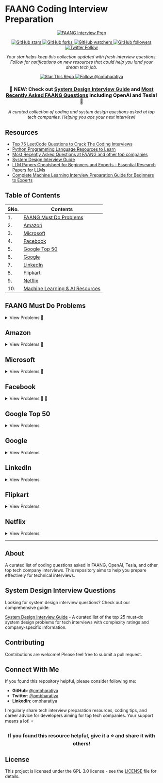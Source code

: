 # FAANG Coding Interview Preparation

<div align="center">
  <a href="https://github.com/ombharatiya/FAANG-Coding-Interview-Questions">
    <img src="https://img.shields.io/badge/🚀%20FAANG%20Interview%20Prep-000000?style=for-the-badge" alt="FAANG Interview Prep" />
  </a>
  
  <p></p>
  
  <a href="https://github.com/ombharatiya/FAANG-Coding-Interview-Questions/stargazers">
    <img src="https://img.shields.io/github/stars/ombharatiya/FAANG-Coding-Interview-Questions?style=for-the-badge&color=yellow" alt="GitHub stars" />
  </a>
  <a href="https://github.com/ombharatiya/FAANG-Coding-Interview-Questions/network/members">
    <img src="https://img.shields.io/github/forks/ombharatiya/FAANG-Coding-Interview-Questions?style=for-the-badge&color=orange" alt="GitHub forks" />
  </a>
  <a href="https://github.com/ombharatiya/FAANG-Coding-Interview-Questions/watchers">
    <img src="https://img.shields.io/github/watchers/ombharatiya/FAANG-Coding-Interview-Questions?style=for-the-badge&color=blue" alt="GitHub watchers" />
  </a>
  <a href="https://github.com/ombharatiya">
    <img src="https://img.shields.io/github/followers/ombharatiya?label=Follow%20%40ombharatiya&style=for-the-badge&color=brightgreen" alt="GitHub followers" />
  </a>
  <a href="https://twitter.com/ombharatiya">
    <img src="https://img.shields.io/twitter/follow/ombharatiya?style=for-the-badge&color=1DA1F2&logo=twitter" alt="Twitter Follow" />
  </a>
</div>

<div align="center">
  <p><em>Your star helps keep this collection updated with fresh interview questions. Follow for notifications on new resources that could help you land your dream tech job.</em></p>
  
  <p>
    <a href="https://github.com/ombharatiya/FAANG-Coding-Interview-Questions/stargazers">
      <img src="https://img.shields.io/badge/⭐%20STAR%20THIS%20REPO-yellow?style=for-the-badge" alt="Star This Repo" />
    </a>
    <a href="https://github.com/ombharatiya?tab=followers">
      <img src="https://img.shields.io/badge/👨‍💻%20FOLLOW%20@OMBHARATIYA-39D353?style=for-the-badge" alt="Follow @ombharatiya" />
    </a>
  </p>

  <h3>🚨 NEW: Check out <a href="./SYSTEM_DESIGN_INTERVIEW.md">System Design Interview Guide</a> and <a href="./FAANG-Recent-Questions.md">Most Recently Asked FAANG Questions</a> including OpenAI and Tesla! 🚨</h3>
  
  <p><i>A curated collection of coding and system design questions asked at top tech companies. Helping you ace your next interview!</i></p>
</div>

## Resources

- [Top 75 LeetCode Questions to Crack The Coding Interviews](./TopLeetCodeProblems.md)
- [Python Programming Language Resources to Learn](./PythonResources.md)
- [Most Recently Asked Questions at FAANG and other top companies](./FAANG-Recent-Questions.md)
- [System Design Interview Guide](./SYSTEM_DESIGN_INTERVIEW.md)
- [LLM Papers Cheatsheet for Beginners and Experts - Essential Research Papers for LLMs](./LLM_PAPERS_CHEATSHEET.md)
- [Complete Machine Learning Interview Preparation Guide for Beginners to Experts](./ML_INTERVIEW_PREP.md)

## Table of Contents

| SNo. | Contents |
| ---- | -------- |
| 1. | [FAANG Must Do Problems](#faang-must-do-problems) |
| 2. | [Amazon](#amazon) |
| 3. | [Microsoft](#microsoft) |
| 4. | [Facebook](#facebook) |
| 5. | [Google Top 50](#google-top-50) |
| 6. | [Google](#google) |
| 7. | [LinkedIn](#linkedin) |
| 8. | [Flipkart](#flipkart) |
| 9. | [Netflix](#netflix) |
| 10. | [Machine Learning & AI Resources](#resources) |

## FAANG Must Do Problems

<details>
  
<summary>View Problems 💋</summary>

| No. | Problem | Difficulty | Time Complexity | Space Complexity |
| --- | ------- | ---------- | --------------- | ---------------- |
| 1 | [Two Sum](https://leetcode.com/problems/two-sum) | Easy | O(n) | O(n) |
| 2 | [Longest Substring Without Repeating Characters](https://leetcode.com/problems/longest-substring-without-repeating-characters) | Medium | O(n) | O(min(m,n)) |
| 3 | [Longest Palindromic Substring](https://leetcode.com/problems/longest-palindromic-substring) | Medium | O(n²) | O(1) |
| 4 | [Container With Most Water](https://leetcode.com/problems/container-with-most-water) | Medium | O(n) | O(1) |
| 5 | [3Sum](https://leetcode.com/problems/3sum) | Medium | O(n²) | O(1) |
| 6 | [Remove Nth Node From End of List](https://leetcode.com/problems/remove-nth-node-from-end-of-list) | Medium | O(n) | O(1) |
| 7 | [Valid Parentheses](https://leetcode.com/problems/valid-parentheses) | Easy | O(n) | O(n) |
| 8 | [Merge Two Sorted Lists](https://leetcode.com/problems/merge-two-sorted-lists) | Easy | O(n+m) | O(1) |
| 9 | [Merge k Sorted Lists](https://leetcode.com/problems/merge-k-sorted-lists) | Hard | O(n log k) | O(1) |
| 10 | [Search in Rotated Sorted Array](https://leetcode.com/problems/search-in-rotated-sorted-array) | Medium | O(log n) | O(1) |
| 11 | [Combination Sum](https://leetcode.com/problems/combination-sum) | Medium | O(2ⁿ) | O(n) |
| 12 | [Rotate Image](https://leetcode.com/problems/rotate-image) | Medium | O(n²) | O(1) |
| 13 | [Group Anagrams](https://leetcode.com/problems/group-anagrams) | Medium | O(n k log k) | O(n k) |
| 14 | [Maximum Subarray](https://leetcode.com/problems/maximum-subarray) | Easy | O(n) | O(1) |
| 15 | [Spiral Matrix](https://leetcode.com/problems/spiral-matrix) | Medium | O(m×n) | O(1) |
| 16 | [Jump Game](https://leetcode.com/problems/jump-game) | Medium | O(n) | O(1) |
| 17 | [Merge Intervals](https://leetcode.com/problems/merge-intervals) | Medium | O(n log n) | O(n) |
| 18 | [Insert Interval](https://leetcode.com/problems/insert-interval) | Medium | O(n) | O(n) |
| 19 | [Unique Paths](https://leetcode.com/problems/unique-paths) | Medium | O(m×n) | O(m×n) |
| 20 | [Climbing Stairs](https://leetcode.com/problems/climbing-stairs) | Easy | O(n) | O(1) |
| 21 | [Set Matrix Zeroes](https://leetcode.com/problems/set-matrix-zeroes) | Medium | O(m×n) | O(1) |
| 22 | [Minimum Window Substring](https://leetcode.com/problems/minimum-window-substring) | Hard | O(n) | O(k) |
| 23 | [Word Search](https://leetcode.com/problems/word-search) | Medium | O(m×n×4ᵏ) | O(k) |
| 24 | [Decode Ways](https://leetcode.com/problems/decode-ways) | Medium | O(n) | O(n) |
| 25 | [Validate Binary Search Tree](https://leetcode.com/problems/validate-binary-search-tree) | Medium | O(n) | O(h) |
| 26 | [Same Tree](https://leetcode.com/problems/same-tree) | Easy | O(n) | O(h) |
| 27 | [Binary Tree Level Order Traversal](https://leetcode.com/problems/binary-tree-level-order-traversal) | Medium | O(n) | O(n) |
| 28 | [Maximum Depth of Binary Tree](https://leetcode.com/problems/maximum-depth-of-binary-tree) | Easy | O(n) | O(h) |
| 29 | [Construct Binary Tree from Preorder and Inorder Traversal](https://leetcode.com/problems/construct-binary-tree-from-preorder-and-inorder-traversal) | Medium | O(n) | O(n) |
| 30 | [Best Time to Buy and Sell Stock](https://leetcode.com/problems/best-time-to-buy-and-sell-stock) | Easy | O(n) | O(1) |

</details>

## Amazon

<details>
<summary>View Problems 💋 </summary>

| No. | Problem | Difficulty | Time Complexity | Space Complexity |
| --- | ------- | ---------- | --------------- | ---------------- |
| 1 | [Two Sum](https://leetcode.com/problems/two-sum) | Easy | O(n) | O(n) |
| 2 | [Add Two Numbers](https://leetcode.com/problems/add-two-numbers) | Medium | O(max(m,n)) | O(max(m,n)) |
| 3 | [Longest Substring Without Repeating Characters](https://leetcode.com/problems/longest-substring-without-repeating-characters) | Medium | O(n) | O(min(m,n)) |
| 4 | [Median of Two Sorted Arrays](https://leetcode.com/problems/median-of-two-sorted-arrays) | Hard | O(log(min(m,n))) | O(1) |
| 5 | [Longest Palindromic Substring](https://leetcode.com/problems/longest-palindromic-substring) | Medium| O(n²) | O(1) |
| 6 | [ZigZag Conversion](https://leetcode.com/problems/zigzag-conversion) | Medium | O(n) | O(n) |
| 7 | [String to Integer (atoi)](https://leetcode.com/problems/string-to-integer-atoi) | Medium | O(n) | O(1) |
| 8 | [3Sum](https://leetcode.com/problems/3sum) | Medium | O(n²) | O(1) or O(n) |
| 9 | [Letter Combinations of a Phone Number](https://leetcode.com/problems/letter-combinations-of-a-phone-number) | Medium | O(4ⁿ) | O(n) |
| 10 | [Valid Parentheses](https://leetcode.com/problems/valid-parentheses) | Easy | O(n) | O(n) |

</details>

## Microsoft

<details>
<summary>View Problems 💋</summary>

| No. | Problem | Difficulty | Time Complexity | Space Complexity |
| --- | ------- | ---------- | --------------- | ---------------- |
| 1 | [Two Sum](https://leetcode.com/problems/two-sum) | Easy | O(n) | O(n) |
| 2 | [Add Two Numbers](https://leetcode.com/problems/add-two-numbers) | Medium | O(max(m,n)) | O(max(m,n)) |
| 3 | [Median of Two Sorted Arrays](https://leetcode.com/problems/median-of-two-sorted-arrays) | Hard | O(log(min(m,n))) | O(1) |
| 4 | [Longest Palindromic Substring](https://leetcode.com/problems/longest-palindromic-substring) | Medium | O(n²) | O(1) |
| 5 | [String to Integer (atoi)](https://leetcode.com/problems/string-to-integer-atoi) | Medium | O(n) | O(1) |
| 6 | [Roman to Integer](https://leetcode.com/problems/roman-to-integer) | Easy | O(n) | O(1) |
| 7 | [3Sum](https://leetcode.com/problems/3sum) | Medium | O(n²) | O(1) or O(n) |
| 8 | [Valid Parentheses](https://leetcode.com/problems/valid-parentheses) | Easy | O(n) | O(n) |
| 9 | [Merge Two Sorted Lists](https://leetcode.com/problems/merge-two-sorted-lists) | Easy | O(n+m) | O(1) |
| 10 | [Merge k Sorted Lists](https://leetcode.com/problems/merge-k-sorted-lists) | Hard | O(n log k) | O(1) |

</details>

## Facebook

<details>
<summary>View Problems 🏀 💋</summary>

| No. | Problem | Difficulty | Time Complexity | Space Complexity |
| --- | ------- | ---------- | --------------- | ---------------- |
| 1 | [Regular Expression Matching](https://leetcode.com/problems/regular-expression-matching) | Hard 🏀 | O(m×n) | O(m×n) |
| 2 | [Roman to Integer](https://leetcode.com/problems/roman-to-integer) | Easy | O(n) | O(1) |
| 3 | [3Sum](https://leetcode.com/problems/3sum) | Medium | O(n²) | O(1) or O(n) |
| 4 | [Letter Combinations of a Phone Number](https://leetcode.com/problems/letter-combinations-of-a-phone-number) | Medium | O(4ⁿ) | O(n) |
| 5 | [Valid Parentheses](https://leetcode.com/problems/valid-parentheses) | Easy | O(n) | O(n) |
| 6 | [Merge k Sorted Lists](https://leetcode.com/problems/merge-k-sorted-lists) | Hard | O(n log k) | O(1) |
| 7 | [Reverse Nodes in k-Group](https://leetcode.com/problems/reverse-nodes-in-k-group) | Hard 🏀| O(n) | O(1) |
| 8 | [Remove Duplicates from Sorted Array](https://leetcode.com/problems/remove-duplicates-from-sorted-array) | Easy | O(n) | O(1) |
| 9 | [Implement strStr()](https://leetcode.com/problems/implement-strstr) | Easy | O(n×m) | O(1) |
| 10 | [Search in Rotated Sorted Array](https://leetcode.com/problems/search-in-rotated-sorted-array) | Medium | O(log n) | O(1) |

</details>

## Google Top 50

<details>
<summary>View Problems</summary>

| No. | Problem | Difficulty | Time Complexity | Space Complexity |
| --- | ------- | ---------- | --------------- | ---------------- |
| 1 | [Two Sum](https://leetcode.com/problems/two-sum) | Easy | O(n) | O(n) |
| 2 | [Insert Interval](https://leetcode.com/problems/insert-interval) | Medium | O(n) | O(n) |
| 3 | [Text Justification](https://leetcode.com/problems/text-justification) | Hard 🏀 | O(n) | O(n) |
| 4 | [Minimum Window Substring](https://leetcode.com/problems/minimum-window-substring) | Hard | O(n) | O(k) |
| 5 | [Maximal Rectangle](https://leetcode.com/problems/maximal-rectangle) | Hard | O(m×n) | O(n) |
| 6 | [The Skyline Problem](https://leetcode.com/problems/the-skyline-problem) | Hard | O(n log n) | O(n) |
| 7 | [Maximal Square](https://leetcode.com/problems/maximal-square) | Medium | O(m×n) | O(m×n) |
| 8 | [Find Median from Data Stream](https://leetcode.com/problems/find-median-from-data-stream) | Hard | O(log n) insert, O(1) find | O(n) |
| 9 | [Bulls and Cows](https://leetcode.com/problems/bulls-and-cows) | Medium | O(n) | O(1) |
| 10 | [Count of Smaller Numbers After Self](https://leetcode.com/problems/count-of-smaller-numbers-after-self) | Hard | O(n log n) | O(n) |

</details>

## Google

<details>
<summary>View Problems</summary>

| No. | Problem | Difficulty | Time Complexity | Space Complexity |
| --- | ------- | ---------- | --------------- | ---------------- |
| 1 | [Two Sum](https://leetcode.com/problems/two-sum) | Easy | O(n) | O(n) |
| 2 | [Insert Interval](https://leetcode.com/problems/insert-interval) | Medium | O(n) | O(n) |
| 3 | [Text Justification](https://leetcode.com/problems/text-justification) | Hard | O(n) | O(n) |
| 4 | [Minimum Window Substring](https://leetcode.com/problems/minimum-window-substring) | Hard | O(n) | O(k) |
| 5 | [Maximal Rectangle](https://leetcode.com/problems/maximal-rectangle) | Hard | O(m×n) | O(n) |
| 6 | [The Skyline Problem](https://leetcode.com/problems/the-skyline-problem) | Hard | O(n log n) | O(n) |
| 7 | [Maximal Square](https://leetcode.com/problems/maximal-square) | Medium | O(m×n) | O(m×n) |
| 8 | [Find Median from Data Stream](https://leetcode.com/problems/find-median-from-data-stream) | Hard | O(log n) insert, O(1) find | O(n) |
| 9 | [Bulls and Cows](https://leetcode.com/problems/bulls-and-cows) | Medium | O(n) | O(1) |
| 10 | [Count of Smaller Numbers After Self](https://leetcode.com/problems/count-of-smaller-numbers-after-self) | Hard | O(n log n) | O(n) |

</details>

## LinkedIn

<details>
<summary>View Problems</summary>

| No. | Problem | Difficulty | Time Complexity | Space Complexity |
| --- | ------- | ---------- | --------------- | ---------------- |
| 1 | [Nested List Weight Sum II](https://leetcode.com/problems/nested-list-weight-sum-ii) | Medium | O(n) | O(n) |
| 2 | [Shortest Word Distance II](https://leetcode.com/problems/shortest-word-distance-ii) | Medium | O(n) | O(n) |
| 3 | [Closest Binary Search Tree Value II](https://leetcode.com/problems/closest-binary-search-tree-value-ii) | Medium | O(n) | O(n) |
| 4 | [Two Sum III - Data structure design](https://leetcode.com/problems/two-sum-iii-data-structure-design) | Easy | O(n) | O(n) |
| 5 | [Nested List Weight Sum](https://leetcode.com/problems/nested-list-weight-sum) | Medium | O(n) | O(n) |
| 6 | [Max Stack](https://leetcode.com/problems/max-stack) | Medium | O(n) | O(n) |
| 7 | [Find Leaves of Binary Tree](https://leetcode.com/problems/find-leaves-of-binary-tree) | Medium | O(n) | O(n) |
| 8 | [All O'one Data Structure](https://leetcode.com/problems/all-oone-data-structure) | Hard | O(1) for each operation | O(n) |
| 9 | [Can Place Flowers](https://leetcode.com/problems/can-place-flowers) | Easy | O(n) | O(1) |
| 10 | [Factor Combinations](https://leetcode.com/problems/factor-combinations) | Medium | O(2ⁿ) | O(n) |
| 11 | [Paint House](https://leetcode.com/problems/paint-house) | Medium | O(n) | O(1) |
| 12 | [Paint House II](https://leetcode.com/problems/paint-house-ii) | Hard | O(n×k) | O(n) |
| 13 | [Evaluate Reverse Polish Notation](https://leetcode.com/problems/evaluate-reverse-polish-notation) | Medium | O(n) | O(n) |
| 14 | [Shortest Word Distance](https://leetcode.com/problems/shortest-word-distance) | Easy | O(n) | O(1) |
| 15 | [Text Justification](https://leetcode.com/problems/text-justification) | Hard | O(n) | O(n) |
| 16 | [Count Different Palindromic Subsequences](https://leetcode.com/problems/count-different-palindromic-subsequences) | Hard | O(n²) | O(n²) |
| 17 | [Binary Tree Upside Down](https://leetcode.com/problems/binary-tree-upside-down) | Medium | O(n) | O(n) |
| 18 | [Max Points on a Line](https://leetcode.com/problems/max-points-on-a-line) | Hard | O(n²) | O(n) |
| 19 | [Partition to K Equal Sum Subsets](https://leetcode.com/problems/partition-to-k-equal-sum-subsets) | Hard | O(n×2^n) | O(n) |
| 20 | [Insert Delete GetRandom O(1)](https://leetcode.com/problems/insert-delete-getrandom-o1) | Medium | O(1) for each operation | O(n) |
| 21 | [Number of Islands](https://leetcode.com/problems/number-of-islands) | Medium | O(m×n) | O(m×n) |
| 22 | [Exclusive Time of Functions](https://leetcode.com/problems/exclusive-time-of-functions) | Medium | O(n) | O(n) |
| 23 | [Valid Triangle Number](https://leetcode.com/problems/valid-triangle-number) | Medium | O(n²) | O(1) |
| 24 | [Valid Number](https://leetcode.com/problems/valid-number) | Medium | O(n) | O(1) |
| 25 | [Repeated DNA Sequences](https://leetcode.com/problems/repeated-dna-sequences) | Medium | O(n) | O(n) |

</details>

## Flipkart

<details>
<summary>View Problems</summary>

| No. | Problem | Difficulty | Time Complexity | Space Complexity |
| --- | ------- | ---------- | --------------- | ---------------- |
| 1 | [Add Two Numbers](https://leetcode.com/problems/add-two-numbers) | Medium | O(max(m,n)) | O(max(m,n)) |

</details>

## Netflix

<details>
<summary>View Problems</summary>

| No. | Problem | Difficulty | Time Complexity | Space Complexity |
| --- | ------- | ---------- | --------------- | ---------------- |
| 1 | [LRU Cache](https://leetcode.com/problems/lru-cache) | Medium | O(1) for each operation | O(n) |
| 2 | [Department Top Three Salaries](https://leetcode.com/problems/department-top-three-salaries) | Hard | O(n log k) | O(n) |

</details>

---

## About

A curated list of coding questions asked in FAANG, OpenAI, Tesla, and other top tech company interviews. This repository aims to help you prepare effectively for technical interviews.

## System Design Interview Questions

Looking for system design interview questions? Check out our comprehensive guide:

[System Design Interview Guide](SYSTEM_DESIGN_INTERVIEW.md) - A curated list of the top 25 must-do system design problems for tech interviews with complexity ratings and company-specific information.

## Contributing

Contributions are welcome! Please feel free to submit a pull request.

## Connect With Me

If you found this repository helpful, please consider following me:

- **GitHub**: [@ombharatiya](https://github.com/ombharatiya)
- **Twitter**: [@ombharatiya](https://twitter.com/ombharatiya)
- **LinkedIn**: [ombharatiya](https://linkedin.com/in/ombharatiya)

I regularly share tech interview preparation resources, coding tips, and career advice for developers aiming for top tech companies. Your support means a lot! ⭐

<div align="center">
  
### If you found this resource helpful, give it a ⭐ and share it with others!

</div>

## License

This project is licensed under the GPL-3.0 license - see the [LICENSE](LICENSE) file for details.
